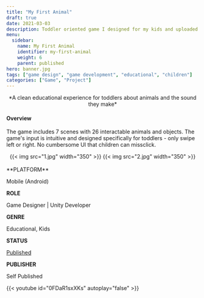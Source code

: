 ```yaml
---
title: "My First Animal"
draft: true
date: 2021-03-03
description: Toddler oriented game I designed for my kids and uploaded to the play store
menu:
  sidebar:
    name: My First Animal
    identifier: my-first-animal
    weight: 6
    parent: published
hero: banner.jpg
tags: ["game design", "game development", "educational", "children"]
categories: ["Game", "Project"]
---
```


<center> *A clean educational experience for toddlers about animals and the sound they make* </center>

#### Overview
The game includes 7 scenes with 26 interactable animals and objects. The game's input is intuitive and designed specifically for toddlers - only swipe left or right. No cumbersome UI that children can missclick.

<center>
{{< img src="1.jpg" width="350" >}}
{{< img src="2.jpg" width="350" >}}
</center>

<br>
**PLATFORM**

Mobile (Android)

**ROLE**

Game Designer | Unity Developer

**GENRE**

Educational, Kids

**STATUS**

[Published](https://play.google.com/store/apps/details?id=com.PapaGugu.MyFirstAnimal)

**PUBLISHER**

Self Published

{{< youtube id="0FDaR1sxXKs" autoplay="false" >}}
